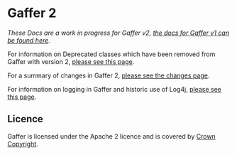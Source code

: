Gaffer 2
========

*These Docs are a work in progress for Gaffer v2, [the docs for Gaffer v1 can be found here](../v1docs/)*.

For information on Deprecated classes which have been removed from Gaffer with version 2, [please see this page](deprecations.md).

For a summary of changes in Gaffer 2, [please see the changes page](changes.md).

For information on logging in Gaffer and historic use of Log4j, [please see this page](log4j.md).

Licence
-------

Gaffer is licensed under the Apache 2 licence and is covered by [Crown Copyright](https://www.nationalarchives.gov.uk/information-management/re-using-public-sector-information/uk-government-licensing-framework/crown-copyright/).
